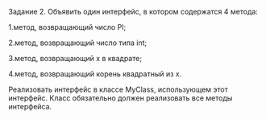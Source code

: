 Задание 2. Объявить один интерфейс, в котором содержатся 4 метода:

1.метод, возвращающий число PI;

2.метод, возвращающий число типа int;

3.метод, возвращающий x в квадрате;

4.метод, возвращающий корень квадратный из x.

Реализовать интерфейс в классе MyClass, использующем этот интерфейс. Класс обязательно должен реализовать все методы интерфейса.
